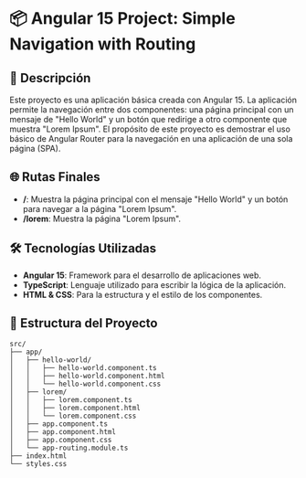 # 📦 Angular 15 Project: Simple Navigation with Routing

## 📝 Descripción

Este proyecto es una aplicación básica creada con Angular 15. La aplicación permite la navegación entre dos componentes: una página principal con un mensaje de "Hello World" y un botón que redirige a otro componente que muestra "Lorem Ipsum". El propósito de este proyecto es demostrar el uso básico de Angular Router para la navegación en una aplicación de una sola página (SPA).

## 🌐 Rutas Finales

- **/**: Muestra la página principal con el mensaje "Hello World" y un botón para navegar a la página "Lorem Ipsum".
- **/lorem**: Muestra la página "Lorem Ipsum".

## 🛠️ Tecnologías Utilizadas

- **Angular 15**: Framework para el desarrollo de aplicaciones web.
- **TypeScript**: Lenguaje utilizado para escribir la lógica de la aplicación.
- **HTML & CSS**: Para la estructura y el estilo de los componentes.

## 📂 Estructura del Proyecto

```plaintext
src/
├── app/
│   ├── hello-world/
│   │   ├── hello-world.component.ts
│   │   ├── hello-world.component.html
│   │   └── hello-world.component.css
│   ├── lorem/
│   │   ├── lorem.component.ts
│   │   ├── lorem.component.html
│   │   └── lorem.component.css
│   ├── app.component.ts
│   ├── app.component.html
│   ├── app.component.css
│   └── app-routing.module.ts
├── index.html
└── styles.css
```

